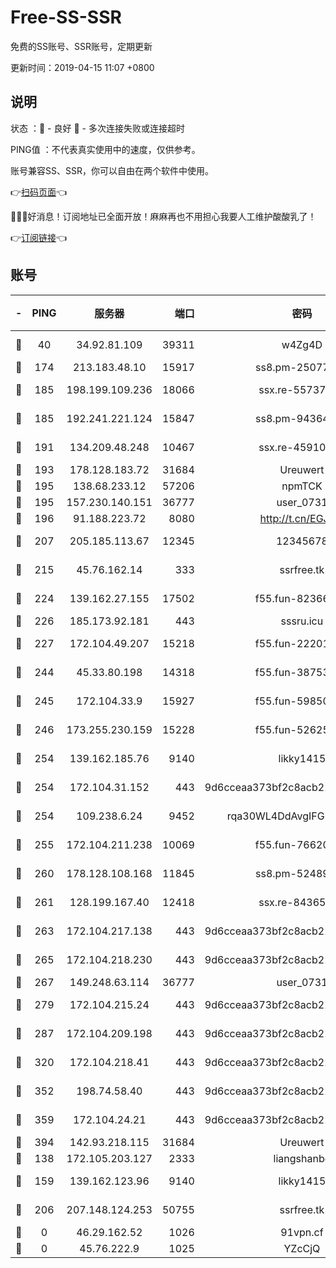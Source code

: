 # Free-SS-SSR

免费的SS账号、SSR账号，定期更新

更新时间：2019-04-15 11:07 +0800

## 说明

状态     ：🙂 - 良好 🙁 - 多次连接失败或连接超时

PING值   ：不代表真实使用中的速度，仅供参考。

账号兼容SS、SSR，你可以自由在两个软件中使用。

👉[扫码页面](https://liesauer.github.io/Free-SS-SSR/)👈

🎉🎉🎉好消息！订阅地址已全面开放！麻麻再也不用担心我要人工维护酸酸乳了！

👉[订阅链接](https://www.liesauer.net/yogurt/subscribe?ACCESS_TOKEN=DAYxR3mMaZAsaqUb)👈

## 账号

|-|PING|服务器|端口|密码|加密方式|区域|
|:----:|:----:|:-----:|-----:|:----:|:----:|:----:|
|🙂|40|34.92.81.109|39311|w4Zg4D|chacha20-ietf|US|
|🙂|174|213.183.48.10|15917|ss8.pm-25077402|rc4-md5|RU|
|🙂|185|198.199.109.236|18066|ssx.re-55737292|aes-256-cfb|US|
|🙂|185|192.241.221.124|15847|ss8.pm-94364968|aes-256-cfb|US|
|🙂|191|134.209.48.248|10467|ssx.re-45910781|aes-256-cfb|US|
|🙂|193|178.128.183.72|31684|Ureuwert|chacha20|US|
|🙂|195|138.68.233.12|57206|npmTCK|rc4-md5|US|
|🙂|195|157.230.140.151|36777|user_0731|chacha20|US|
|🙂|196|91.188.223.72|8080|http://t.cn/EGJIyrl|rc4-md5|RU|
|🙂|207|205.185.113.67|12345|12345678|aes-256-cfb|US|
|🙂|215|45.76.162.14|333|ssrfree.tk|aes-256-cfb|SG|
|🙂|224|139.162.27.155|17502|f55.fun-82366923|aes-256-cfb|SG|
|🙂|226|185.173.92.181|443|sssru.icu|rc4-md5|RU|
|🙂|227|172.104.49.207|15218|f55.fun-22201958|aes-256-cfb|SG|
|🙂|244|45.33.80.198|14318|f55.fun-38753180|aes-256-cfb|US|
|🙂|245|172.104.33.9|15927|f55.fun-59850834|aes-256-cfb|SG|
|🙂|246|173.255.230.159|15228|f55.fun-52625062|aes-256-cfb|US|
|🙂|254|139.162.185.76|9140|likky1415|aes-256-cfb|DE|
|🙂|254|172.104.31.152|443|9d6cceaa373bf2c8acb22e60b6a58be6|aes-256-cfb|US|
|🙂|254|109.238.6.24|9452|rqa30WL4DdAvgIFG6Fs3znzTa|aes-256-cfb|FR|
|🙂|255|172.104.211.238|10069|f55.fun-76620042|aes-256-cfb|US|
|🙂|260|178.128.108.168|11845|ss8.pm-52489011|aes-256-cfb|SG|
|🙂|261|128.199.167.40|12418|ssx.re-84365934|aes-256-cfb|SG|
|🙂|263|172.104.217.138|443|9d6cceaa373bf2c8acb22e60b6a58be6|aes-256-cfb|US|
|🙂|265|172.104.218.230|443|9d6cceaa373bf2c8acb22e60b6a58be6|aes-256-cfb|US|
|🙂|267|149.248.63.114|36777|user_0731|chacha20|CA|
|🙂|279|172.104.215.24|443|9d6cceaa373bf2c8acb22e60b6a58be6|aes-256-cfb|US|
|🙂|287|172.104.209.198|443|9d6cceaa373bf2c8acb22e60b6a58be6|aes-256-cfb|US|
|🙂|320|172.104.218.41|443|9d6cceaa373bf2c8acb22e60b6a58be6|aes-256-cfb|US|
|🙂|352|198.74.58.40|443|9d6cceaa373bf2c8acb22e60b6a58be6|aes-256-cfb|US|
|🙂|359|172.104.24.21|443|9d6cceaa373bf2c8acb22e60b6a58be6|aes-256-cfb|US|
|🙂|394|142.93.218.115|31684|Ureuwert|chacha20|IN|
|🙂|138|172.105.203.127|2333|liangshanbo|chacha20|JP|
|🙂|159|139.162.123.96|9140|likky1415|aes-256-cfb|JP|
|🙂|206|207.148.124.253|50755|ssrfree.tk|aes-256-cfb|SG|
|🙁|0|46.29.162.52|1026|91vpn.cf|rc4-md5|RU|
|🙁|0|45.76.222.9|1025|YZcCjQ|rc4-md5|JP|
